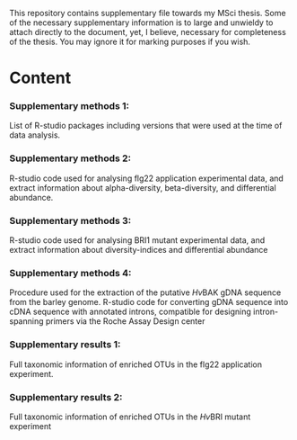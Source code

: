 This repository contains supplementary file towards my MSci thesis. Some 
of the necessary supplementary information is to large and unwieldy to 
attach directly to the document, yet, I believe, necessary for 
completeness of the thesis. You may ignore it for marking purposes if 
you wish.

# Content

### Supplementary methods 1:
List of R-studio packages including versions that were used at the time 
of data analysis.

### Supplementary methods 2:
R-studio code used for analysing flg22 application experimental data, 
and extract information about alpha-diversity, beta-diversity, and 
differential abundance.

### Supplementary methods 3:
R-studio code used for analysing BRI1 mutant experimental data, and 
extract information about diversity-indices and differential abundance

### Supplementary methods 4:
Procedure used for the extraction of the putative 
<i>Hv</i>BAK gDNA sequence from the barley genome. R-studio code for 
converting 
gDNA sequence into cDNA sequence with annotated introns, compatible for 
designing intron-spanning primers via the Roche Assay Design center

### Supplementary results 1:
Full taxonomic information of enriched OTUs in the flg22 application 
experiment.

### Supplementary results 2:
Full taxonomic information of enriched OTUs in the <i>Hv</i>BRI mutant 
experiment
